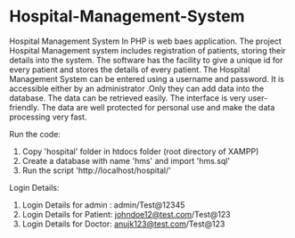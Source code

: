# Hospital-Management-System

Hospital Management System In PHP is web baes application. The project Hospital Management system includes registration of patients, storing their details into the system. The software has the facility to give a unique id for every patient and stores the details of every patient. The Hospital Management System can be entered using a username and password. It is accessible either by an administrator .Only they can add data into the database. The data can be retrieved easily. The interface is very user-friendly. The data are well protected for personal use and make the data processing very fast.

Run the code:
1. Copy 'hospital' folder in htdocs folder (root directory of XAMPP)
2. Create a database with name 'hms' and import 'hms.sql'
3. Run the script 'http://localhost/hospital/'

Login Details:
1. Login Details for admin : admin/Test@12345
2. Login Details for Patient: johndoe12@test.com/Test@123
3. Login Details for Doctor: anujk123@test.com/Test@123
